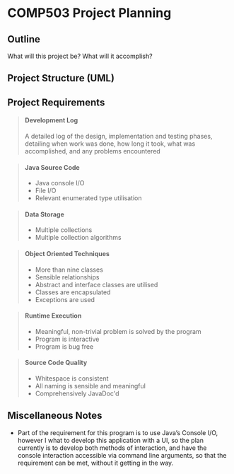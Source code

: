 # COMP503 Project Planning

## Outline
What will this project be? What will it accomplish?

## Project Structure (UML)

## Project Requirements

>#### Development Log
> A detailed log of the design, implementation and testing phases, detailing when work was done, how long it took,
> what was accomplished, and any problems encountered

>#### Java Source Code
> - Java console I/O 
> - File I/O
> - Relevant enumerated type utilisation

>#### Data Storage
> - Multiple collections 
> - Multiple collection algorithms

>#### Object Oriented Techniques
> - More than nine classes
> - Sensible relationships
> - Abstract and interface classes are utilised
> - Classes are encapsulated
> - Exceptions are used

>#### Runtime Execution
> - Meaningful, non-trivial problem is solved by the program
> - Program is interactive
> - Program is bug free

>#### Source Code Quality
> - Whitespace is consistent
> - All naming is sensible and meaningful
> - Comprehensively JavaDoc'd

## Miscellaneous Notes

- Part of the requirement for this program is to use Java’s Console I/O, however I what to develop this application with a
UI, so the plan currently is to develop both methods of interaction, and have the console interaction accessible via
command line arguments, so that the requirement can be met, without it getting in the way.